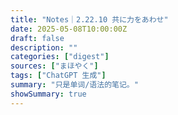 ```yaml
---
title: "Notes｜2.22.10 共に力をあわせ"
date: 2025-05-08T10:00:00Z
draft: false
description: ""
categories: ["digest"]
sources: ["まほやく"]
tags: ["ChatGPT 生成"]
summary: "只是单词/语法的笔记。"
showSummary: true
---
```

